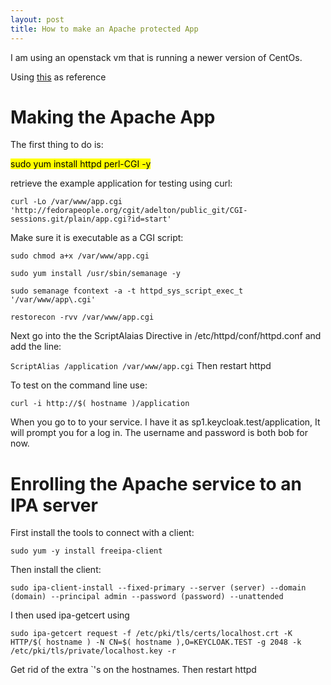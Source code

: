 ```yaml
---
layout: post
title: How to make an Apache protected App
---
```


I am using an openstack vm that is running a newer version of CentOs.

Using [this](https://www.freeipa.org/page/Web_App_Authentication/Example_setup) as reference

# Making the Apache App
The first thing to do is:

<mark>sudo yum install httpd perl-CGI -y</mark>

retrieve the example application for testing using curl:

`curl -Lo /var/www/app.cgi 'http://fedorapeople.org/cgit/adelton/public_git/CGI-sessions.git/plain/app.cgi?id=start'`

Make sure it is executable as a CGI script:

`sudo chmod a+x /var/www/app.cgi`

`sudo yum install /usr/sbin/semanage -y`

`sudo semanage fcontext -a -t httpd_sys_script_exec_t '/var/www/app\.cgi'`

`restorecon -rvv /var/www/app.cgi`

Next go into the the ScriptAlaias Directive in /etc/httpd/conf/httpd.conf and add the line:

`ScriptAlias /application /var/www/app.cgi`
Then restart httpd 

To test on the command line use:

`curl -i http://$( hostname )/application`

When you go to to your service. I have it as sp1.keycloak.test/application, It will prompt you for a log in. The username and password is both bob for now.

# Enrolling the Apache service to an IPA server
First install the tools to connect with a client:

`sudo yum -y install freeipa-client`

Then install the client:

`sudo ipa-client-install --fixed-primary --server (server) --domain (domain) --principal admin --password (password) --unattended`

I then used ipa-getcert using 

`sudo ipa-getcert request -f /etc/pki/tls/certs/localhost.crt -K HTTP/$( hostname ) -N CN=$( hostname ),O=KEYCLOAK.TEST -g 2048 -k /etc/pki/tls/private/localhost.key -r`

Get rid of the extra `'s on the hostnames. Then restart httpd
